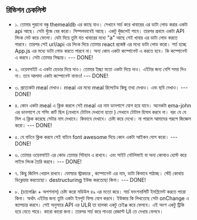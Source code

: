 
## রিভিশন চেকলিস্ট 

- ১. তোমার পুরানো বন্ধু themealdb এর কাছে যাও। সেখানে সার্চ করে খাবারের এর ডাটা লোড করার একটা api আছে। সেটা খুঁজে বের করো। সিম্পলভাবেই আছে। একটু খুঁজলেই পাবে। তারপর প্রথমে একটা API লিংক সেট করে ফেলো। যেটা দিয়ে তুমি যত খাবারের মধ্যে "a" আছে সেই খাবার এর ডাটা লোড করতে পারবে। তারপর সেই url/api এর লিংক দিয়ে তোমার react প্রজেক্ট এর মধ্যে ডাটা লোড করো। শর্ত হচ্ছে App.js এর মধ্যে ডাটা লোড করতে পারবে না। অন্য কোন একটা কম্পোনেন্ট এ করতে হবে। কি কম্পোনেন্ট এ করবে। সেটা তোমার সিদ্ধান্ত। --- DONE!

- ২. ওয়েবসাইট এ একটা হেডার দিয়ে দাও। তোমার ইচ্ছা মতো একটা দিয়ে দাও। এইটার জন্য বেশি সময় দিও না। তবে আলাদা একটা কম্পোনেন্ট বানাও! --- DONE!

- ৩. প্রত্যেকটা meal দেখাও। meal এর মধ্যে meal রিলেটেড কিছু তথ্য দেখাও। এবং ছবি দেখাও। --- DONE!

- ৪. কোন একটা meal এ ক্লিক করলে সেই meal এর নাম ডানপাশে যোগ হয়ে যাবে। অনেকটা ema-john এর ডানপাশে যে শপিং কার্ট ছিল (যেখানে টোটাল দেখানো হতো ) সেখানে টোটাল হিসাব করবে না। বরং যে যে মিল এ ক্লিক করেছে সেটার নাম দেখাবে। কিভাবে দেখাবে। চেষ্টা করে দেখো। না পারলে আমাদের গরূপে জিজ্ঞেস করো। --- DONE!

- ৫. যে বাটনে ক্লিক করবে সেই বাটনে font awesome দিয়ে কোন একটা আইকন যোগ করো। --- DONE!

- ৬. তোমার ওয়েবসাইট এর কোড তোমার গিটহাব এ রাখবে। এবং সাইট নেটলিফাই বা অন্য কোথাও হোস্ট করে লাইভ লিংক তৈরি করবে। --- DONE!

- ৭. কিছু জিনিস খেয়াল রাখবে। ফোল্ডার স্ট্রাকচার , কম্পোনেন্ট এর নাম, ডাটা কিভাবে পাঠাচ্ছ। স্টেট্ কোথায় ডিক্লেয়ার করতেছো। destructuring ইউজ করতেছো কিনা। --- DONE!

- ৮. (চ্যালেঞ্জিং + অপশনাল) চেষ্টা করো মডিউল ৪৯ এর মতো করে। সার্চ ফাংশনালিটি ইমপ্লিমেন্ট করতে পারো কিনা। অর্থাৎ এইটার জন্য তুমি একটা ইনপুট ফিল্ড যোগ করবে। ইউজার কি লিখতেছে সেটা onChange এ ক্যাপচার করবে। সেই অনুসারে API এর ULR তা হালকা একটু চেইঞ্জ করে ফেলবে। এই অংশ একটু ট্রিকি হয়ে যেতে পারে। কারো কারো জন্য। তারপর সার্চ করে পাওয়া রেজাল্ট UI তে দেখায় ফেলবে। 